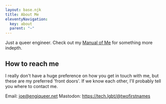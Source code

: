 ```yaml
---
layout: base.njk
title: About Me
eleventyNavigation:
  key: about
  parent: "~"
---
```

Just a queer engineer. Check out my [Manual of Me](/manual-of-me) for something more indepth.

## How to reach me

I really don't have a huge preference on how you get in touch with me, but these are my preferred 'front doors'. If we know each other, I'll probably tell you where to contact me.

Email: [joe@engiqueer.net](mailto:joe@engiqueer.net)
Mastodon: https://tech.lgbt/@twofirstnames